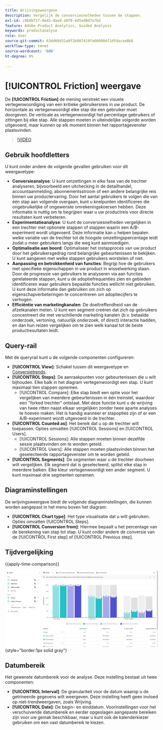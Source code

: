 ```yaml
---
title: Wrijvingsweergave
description: Vergelijk de conversiesnelheden tussen de stappen.
exl-id: c8b0b71f-8ed3-4aad-a0f8-4d5ad8d7a7bd
feature: Adobe Product Analytics, Guided Analysis
keywords: productanalyse
role: User
source-git-commit: 63dd68d31a9f2b907419fa660904f1dfdacaa0b8
workflow-type: tm+mt
source-wordcount: '606'
ht-degree: 0%

---
```


# [!UICONTROL Friction] weergave

De **[!UICONTROL Friction]** de mening verstrekt een visuele vertegenwoordiging van een kritieke gebruikersreis in uw product. De horizontale as vertegenwoordigt elke stap die een gebruiker moet doorgeven. De verticale as vertegenwoordigt het percentage gebruikers of zittingen bij elke stap. Alle stappen moeten in uiteindelijke volgorde worden uitgevoerd, maar kunnen op elk moment binnen het rapportagevenster plaatsvinden.

>[!VIDEO](https://video.tv.adobe.com/v/3421663/?learn=on)

## Gebruik hoofdletters

U kunt onder andere de volgende gevallen gebruiken voor dit weergavetype:

* **Conversieanalyse**: U kunt omzettingen in elke fase van de trechter analyseren, bijvoorbeeld een uitchecking in de detailhandel, accountaanmelding, abonnementsstroom of een andere belangrijke reis binnen uw productervaring. Door het aantal gebruikers te volgen die van één stap aan volgende overgaan, kunt u knelpunten identificeren die ongebruikelijke of ongewenste omrekeningskoersen hebben. Deze informatie is nuttig om te begrijpen waar u uw productreis voor directe resultaten kunt verbeteren.
* **Experimentatieanalyse**: U kunt de conversiesnelheden vergelijken in een trechter met optionele stappen of stappen waarin een A/B-experiment wordt uitgevoerd. Deze informatie kan u helpen bepalen welke variatie van de trechter tot de hoogste omzettingspercentage leidt zodat u meer gebruikers langs die weg kunt aanmoedigen.
* **Optimalisatie aan boord**: Optimaliseer het instapproces van uw product door het gebruikersgedrag rond belangrijke gebeurtenissen te bekijken. U kunt aangeven met welke stappen gebruikers worstelen of niet.
* **Aanpassing en betrokkenheid van functies**: Begrijp hoe de gebruikers met specifieke eigenschappen in uw product in wisselwerking staan. Door de progressie van gebruikers te analyseren via aan functies gerelateerde stappen, kunt u de adoptiefrequenties zien en gebieden identificeren waar gebruikers bepaalde functies wellicht niet gebruiken. U kunt deze informatie dan gebruiken om zich op eigenschapverbeteringen te concentreren om adoptiecijfers te verhogen.
* **Efficiëntie van marketingkanalen**: De doeltreffendheid van de afzetkanalen meten. U kunt een segment creëren dat zich op gebruikers concentreert die met verschillende marketing kanalen (b.v. betaalde onderzoek, vertoning, natuurlijk onderzoek, of direct) interactie hadden, en dan hun reizen vergelijken om te zien welk kanaal tot de beste productresultaten leidt.

## Query-rail

Met de queryrail kunt u de volgende componenten configureren:

* **[!UICONTROL View]**: Schakel tussen dit weergavetype en [Conversietrends](conversion-trends.md).
* **[!UICONTROL Steps]**: De aanraakpunten voor gebeurtenissen die u wilt bijhouden. Elke balk in het diagram vertegenwoordigt een stap. U kunt maximaal tien stappen opnemen.
   * [!UICONTROL Compare]: Elke stap biedt een optie voor het vergelijken van meerdere gebeurtenissen in één treinstel, waardoor een &quot;forked trechter&quot; ontstaat. Met deze functie kunt u de wrijving van twee ritten naast elkaar vergelijken zonder twee aparte analyses te hoeven maken. Het is handig wanneer er stapopties zijn of er een A/B-experiment wordt uitgevoerd in de trechter.
* **[!UICONTROL Counted as]**: Het bereik dat u op de trechter wilt toepassen. Opties omvatten [!UICONTROL Sessions] en [!UICONTROL Users].
   * [!UICONTROL Sessions]: Alle stappen moeten binnen dezelfde sessie plaatsvinden om te worden geteld.
   * [!UICONTROL Users]: Alle stappen moeten plaatsvinden binnen het geselecteerde rapportagevenster om te worden geteld.
* **[!UICONTROL Segments]**: De segmenten waar u de trechter doorheen wilt vergelijken. Elk segment dat is geselecteerd, splitst elke stap in meerdere balken. Elke kleur vertegenwoordigt een ander segment. U kunt maximaal drie segmenten opnemen.

## Diagraminstellingen

De wrijvingsweergave biedt de volgende diagraminstellingen, die kunnen worden aangepast in het menu boven het diagram:

* **[!UICONTROL Chart type]**: Het type visualisatie dat u wilt gebruiken. Opties omvatten [!UICONTROL Steps].
* **[!UICONTROL Conversion from]**: Hiermee bepaalt u het percentage van de berekening van stap tot stap. U kunt onder andere de conversie van de [!UICONTROL First step] of [!UICONTROL Previous step].

## Tijdvergelijking

{{apply-time-comparison}}

![Vergelijking van wrijvingstijd](../assets/friction-compare.png){style="border:1px solid gray"}

## Datumbereik

Het gewenste datumbereik voor de analyse. Deze instelling bestaat uit twee componenten:

* **[!UICONTROL Interval]**: De granulariteit voor de datum waarop u de getrineerde gegevens wilt weergeven. Deze instelling heeft geen invloed op niet-trendweergaven, zoals Wrijving.
* **[!UICONTROL Date]**: De begin- en einddatum. Voorinstellingen voor het verschuivende datumbereik en eerder opgeslagen aangepaste bereiken zijn voor uw gemak beschikbaar, maar u kunt ook de kalenderkiezer gebruiken om een vast datumbereik te kiezen.
